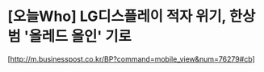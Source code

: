 # [오늘Who] LG디스플레이 적자 위기, 한상범 '올레드 올인' 기로

[http://m.businesspost.co.kr/BP?command=mobile_view&num=76279#cb]